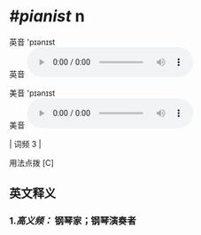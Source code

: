 # ***\#pianist*** n
英音 'pɪənɪst  
英音
<audio src="./media/pianist-B.aac" controls="controls"></audio>

美音 'pɪənɪst  
美音
<audio src="./media/pianist.aac" controls="controls"></audio>



| 词频 3 |  

用法点拨  [C]

英文释义
---
### 1.*高义频：* **钢琴家；钢琴演奏者**  


